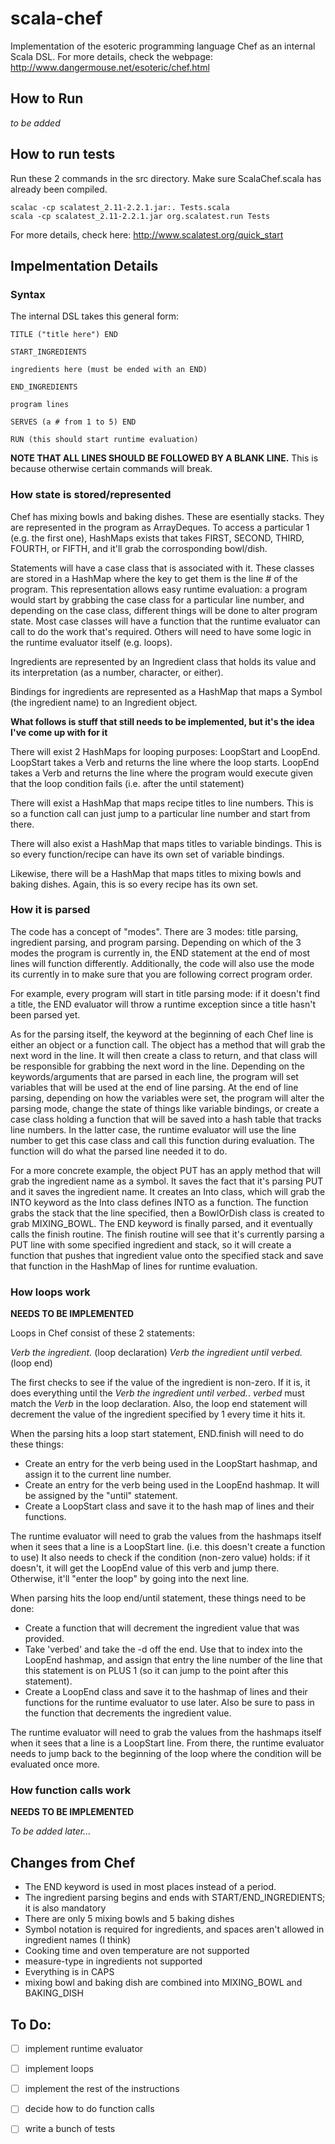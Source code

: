 scala-chef
==========

Implementation of the esoteric programming language Chef as an internal Scala DSL.
For more details, check the webpage: http://www.dangermouse.net/esoteric/chef.html

## How to Run

*to be added*

## How to run tests

Run these 2 commands in the src directory. Make sure ScalaChef.scala
has already been compiled.

```
scalac -cp scalatest_2.11-2.2.1.jar:. Tests.scala
scala -cp scalatest_2.11-2.2.1.jar org.scalatest.run Tests

```

For more details, check here:
http://www.scalatest.org/quick_start

## Impelmentation Details

### Syntax

The internal DSL takes this general form:

```
TITLE ("title here") END

START_INGREDIENTS

ingredients here (must be ended with an END)

END_INGREDIENTS

program lines

SERVES (a # from 1 to 5) END

RUN (this should start runtime evaluation)
```

**NOTE THAT ALL LINES SHOULD BE FOLLOWED BY A BLANK LINE.**
This is because otherwise certain commands will break.

### How state is stored/represented

Chef has mixing bowls and baking dishes. These are esentially stacks. They
are represented in the program as ArrayDeques. To access a particular 1 (e.g.
the first one), HashMaps exists that takes FIRST, SECOND, THIRD, FOURTH, or
FIFTH, and it'll grab the corrosponding bowl/dish.

Statements will have a case class that is associated with it. These
classes are stored in a HashMap where the key to get them is the line # 
of the program. This representation allows easy runtime evaluation: a program
would start by grabbing the case class for a particular line number, and
depending on the case class, different things will be done to alter program
state. Most case classes will have a function that the runtime evaluator can
call to do the work that's required. Others will need to have some logic
in the runtime evaluator itself (e.g. loops).

Ingredients are represented by an Ingredient class that holds its value and
its interpretation (as a number, character, or either).

Bindings for ingredients are represented as a HashMap that maps a Symbol
(the ingredient name) to an Ingredient object.

**What follows is stuff that still needs to be implemented, but it's the idea
I've come up with for it**

There will exist 2 HashMaps for looping purposes: LoopStart and LoopEnd. 
LoopStart takes a Verb and returns the line where the loop starts.
LoopEnd takes a Verb and returns the line where the program would execute given
that the loop condition fails (i.e. after the until statement)

There will exist a HashMap that maps recipe titles to line numbers. This is so
a function call can just jump to a particular line number and start from there.

There will also exist a HashMap that maps titles to variable bindings. This is
so every function/recipe can have its own set of variable bindings.

Likewise, there will be a HashMap that maps titles to mixing bowls and 
baking dishes. Again, this is so every recipe has its own set.

### How it is parsed

The code has a concept of "modes". There are 3 modes: title parsing, ingredient
parsing, and program parsing. Depending on which of the 3 modes the program is
currently in, the END statement at the end of most lines will function
differently. Additionally, the code will also use the mode its currently in to
make sure that you are following correct program order.

For example, every program will start in title parsing mode: if it doesn't find
a title, the END evaluator will throw a runtime exception since a title hasn't
been parsed yet.

As for the parsing itself, the keyword at the beginning of each Chef line is
either an object or a function call. The object has a method that will grab the
next word in the line. It will then create a class to return, and that class
will be responsible for grabbing the next word in the line. Depending on the 
keywords/arguments that are parsed in each line, the program will set variables
that will be used at the end of line parsing. At the end of line parsing,
depending on how the variables were set, the program will alter the parsing
mode, change the state of things like variable bindings, or create a case class
holding a function that will be saved into a hash table that tracks line 
numbers. In the latter case, the runtime evaluator will use the line number
to get this case class and call this function during evaluation. The function
will do what the parsed line needed it to do.

For a more concrete example, the object PUT has an apply method that will grab 
the ingredient name as a symbol. It saves the fact that it's parsing PUT and
it saves the ingredient name. It creates an Into class, which will grab the
INTO keyword as the Into class defines INTO as a function. The function grabs
the stack that the line specified, then a BowlOrDish class is created to grab
MIXING_BOWL. The END keyword is finally parsed, and it eventually calls the
finish routine. The finish routine will see that it's currently parsing a
PUT line with some specified ingredient and stack, so it will create a function
that pushes that ingredient value onto the specified stack and save that
function in the HashMap of lines for runtime evaluation.

### How loops work

**NEEDS TO BE IMPLEMENTED**

Loops in Chef consist of these 2 statements:

*Verb the ingredient.* (loop declaration)
*Verb the ingredient until verbed.* (loop end)

The first checks to see if the value of the ingredient is non-zero. If it is,
it does everything until the *Verb the ingredient until verbed.*. *verbed* must
match the *Verb* in the loop declaration. Also, the loop end statement will
decrement the value of the ingredient specified by 1 every time it hits it.

When the parsing hits a loop start statement, END.finish will need to do these
things:

* Create an entry for the verb being used in the LoopStart hashmap, and assign
it to the current line number.
* Create an entry for the verb being used in the LoopEnd hashmap. It will be
assigned by the "until" statement.
* Create a LoopStart class and save it to the hash map of lines and their
functions.

The runtime evaluator will need to grab the values from the hashmaps itself
when it sees that a line is a LoopStart line. (i.e. this doesn't create a
function to use) It also needs to check if the condition (non-zero value)
holds: if it doesn't, it will get the LoopEnd value of this verb and jump
there. Otherwise, it'll "enter the loop" by going into the next line.

When parsing hits the loop end/until statement, these things need to be done:

* Create a function that will decrement the ingredient value that was provided.
* Take 'verbed' and take the -d off the end. Use that to index into the LoopEnd
hashmap, and assign that entry the line number of the line that this statement
is on PLUS 1 (so it can jump to the point after this statement).
* Create a LoopEnd class and save it to the hashmap of lines and their
functions for the runtime evaluator to use later. Also be sure to pass in the
function that decrements the ingredient value.

The runtime evaluator will need to grab the values from the hashmaps itself
when it sees that a line is a LoopStart line. From there, the runtime 
evaluator needs to jump back to the beginning of the loop where the condition
will be evaluated once more.

### How function calls work

**NEEDS TO BE IMPLEMENTED**

*To be added later...*

## Changes from Chef
* The END keyword is used in most places instead of a period.
* The ingredient parsing begins and ends with START/END_INGREDIENTS; it is also
mandatory
* There are only 5 mixing bowls and 5 baking dishes
* Symbol notation is required for ingredients, and spaces aren't allowed in
ingredient names (I think)
* Cooking time and oven temperature are not supported
* measure-type in ingredients not supported
* Everything is in CAPS
* mixing bowl and baking dish are combined into MIXING_BOWL and BAKING_DISH

## To Do:
- [ ] implement runtime evaluator
- [ ] implement loops
- [ ] implement the rest of the instructions
- [ ] decide how to do function calls
- [ ] write a bunch of tests

